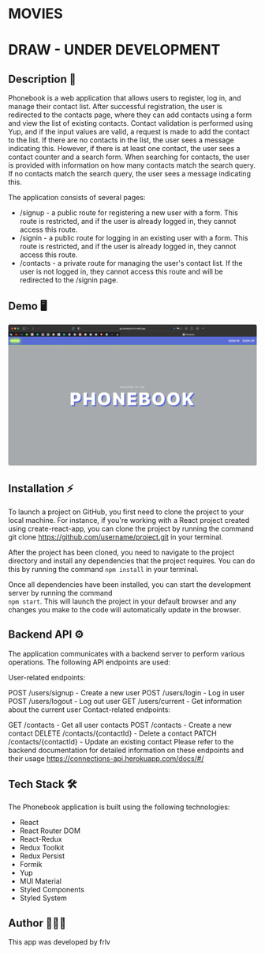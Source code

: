 # MOVIES

# DRAW - UNDER DEVELOPMENT

## Description 📑

Phonebook is a web application that allows users to register, log in, and manage their contact list.
After successful registration, the user is redirected to the contacts page, where they can add
contacts using a form and view the list of existing contacts. Contact validation is performed using
Yup, and if the input values are valid, a request is made to add the contact to the list. If there
are no contacts in the list, the user sees a message indicating this. However, if there is at least
one contact, the user sees a contact counter and a search form. When searching for contacts, the
user is provided with information on how many contacts match the search query. If no contacts match
the search query, the user sees a message indicating this.

The application consists of several pages:

- /signup - a public route for registering a new user with a form. This route is restricted, and if
  the user is already logged in, they cannot access this route.
- /signin - a public route for logging in an existing user with a form. This route is restricted,
  and if the user is already logged in, they cannot access this route.
- /contacts - a private route for managing the user's contact list. If the user is not logged in,
  they cannot access this route and will be redirected to the /signin page.

## Demo 🖥

![Demo](https://raw.githubusercontent.com/vadymfrlv/storage/main/demos/phonebook/phonebook-demo.gif)

## Installation ⚡️

To launch a project on GitHub, you first need to clone the project to your local machine. For
instance, if you're working with a React project created using create-react-app, you can clone the
project by running the command git clone https://github.com/username/project.git in your terminal.

After the project has been cloned, you need to navigate to the project directory and install any
dependencies that the project requires. You can do this by running the command `npm install` in your
terminal.

Once all dependencies have been installed, you can start the development server by running the
command <br> `npm start`. This will launch the project in your default browser and any changes you
make to the code will automatically update in the browser.

## Backend API ⚙️

The application communicates with a backend server to perform various operations. The following API
endpoints are used:

User-related endpoints:

POST /users/signup - Create a new user POST /users/login - Log in user POST /users/logout - Log out
user GET /users/current - Get information about the current user Contact-related endpoints:

GET /contacts - Get all user contacts POST /contacts - Create a new contact DELETE
/contacts/{contactId} - Delete a contact PATCH /contacts/{contactId} - Update an existing contact
Please refer to the backend documentation for detailed information on these endpoints and their
usage https://connections-api.herokuapp.com/docs/#/

## Tech Stack 🛠

The Phonebook application is built using the following technologies:

- React
- React Router DOM
- React-Redux
- Redux Toolkit
- Redux Persist
- Formik
- Yup
- MUI Material
- Styled Components
- Styled System

## Author 👨🏻‍💻

This app was developed by frlv
